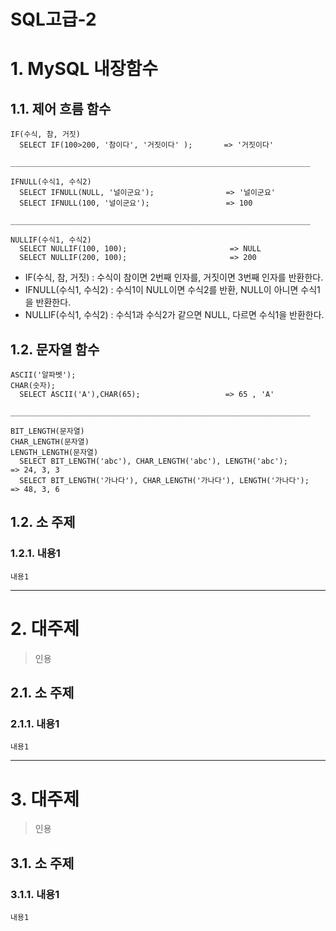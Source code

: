SQL고급-2
=======================
# 1. MySQL 내장함수
## 1.1. 제어 흐름 함수
```
IF(수식, 참, 거짓)
  SELECT IF(100>200, '참이다', '거짓이다' );       => '거짓이다'

___________________________________________________________________

IFNULL(수식1, 수식2)
  SELECT IFNULL(NULL, '널이군요');                => '널이군요'
  SELECT IFNULL(100, '널이군요');                 => 100

___________________________________________________________________

NULLIF(수식1, 수식2)
  SELECT NULLIF(100, 100);                       => NULL
  SELECT NULLIF(200, 100);                       => 200
```
* IF(수식, 참, 거짓)   : 수식이 참이면 2번째 인자를, 거짓이면 3번째 인자를 반환한다.  
* IFNULL(수식1, 수식2) : 수식1이 NULL이면 수식2를 반환, NULL이 아니면 수식1을 반환한다.  
* NULLIF(수식1, 수식2) : 수식1과 수식2가 같으면 NULL, 다르면 수식1을 반환한다.  
  
## 1.2. 문자열 함수
```
ASCII('알파벳');
CHAR(숫자);
  SELECT ASCII('A'),CHAR(65);                   => 65 , 'A'
  
___________________________________________________________________

BIT_LENGTH(문자열)
CHAR_LENGTH(문자열)
LENGTH_LENGTH(문자열)
  SELECT BIT_LENGTH('abc'), CHAR_LENGTH('abc'), LENGTH('abc');          => 24, 3, 3
  SELECT BIT_LENGTH('가나다'), CHAR_LENGTH('가나다'), LENGTH('가나다');   => 48, 3, 6
```








## 1.2. 소 주제
### 1.2.1. 내용1
```
내용1
```

***
# 2. 대주제
> 인용
## 2.1. 소 주제
### 2.1.1. 내용1
```
내용1
```   

***
# 3. 대주제
> 인용
## 3.1. 소 주제
### 3.1.1. 내용1
```
내용1
```
